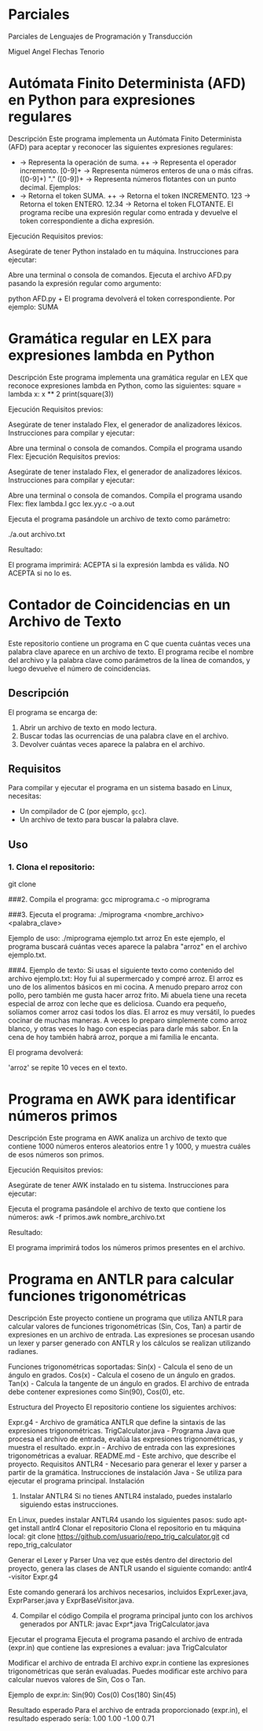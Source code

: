 # Parciales
Parciales de Lenguajes de Programación y Transducción

Miguel Angel Flechas Tenorio


# Autómata Finito Determinista (AFD) en Python para expresiones regulares
Descripción
Este programa implementa un Autómata Finito Determinista (AFD) para aceptar y reconocer las siguientes expresiones regulares:

+ → Representa la operación de suma.
++ → Representa el operador incremento.
[0-9]+ → Representa números enteros de una o más cifras.
([0-9]+) "." ([0-9])+ → Representa números flotantes con un punto decimal.
Ejemplos:
+ → Retorna el token SUMA.
++ → Retorna el token INCREMENTO.
123 → Retorna el token ENTERO.
12.34 → Retorna el token FLOTANTE.
El programa recibe una expresión regular como entrada y devuelve el token correspondiente a dicha expresión.

Ejecución
Requisitos previos:

Asegúrate de tener Python instalado en tu máquina.
Instrucciones para ejecutar:

Abre una terminal o consola de comandos.
Ejecuta el archivo AFD.py pasando la expresión regular como argumento:

python AFD.py +
El programa devolverá el token correspondiente. Por ejemplo:
SUMA

# Gramática regular en LEX para expresiones lambda en Python
Descripción
Este programa implementa una gramática regular en LEX que reconoce expresiones lambda en Python, como las siguientes:
square = lambda x: x ** 2
print(square(3))

Ejecución
Requisitos previos:

Asegúrate de tener instalado Flex, el generador de analizadores léxicos.
Instrucciones para compilar y ejecutar:

Abre una terminal o consola de comandos.
Compila el programa usando Flex:
Ejecución
Requisitos previos:

Asegúrate de tener instalado Flex, el generador de analizadores léxicos.
Instrucciones para compilar y ejecutar:

Abre una terminal o consola de comandos.
Compila el programa usando Flex:
flex lambda.l
gcc lex.yy.c -o a.out

Ejecuta el programa pasándole un archivo de texto como parámetro:

./a.out archivo.txt

Resultado:

El programa imprimirá:
ACEPTA si la expresión lambda es válida.
NO ACEPTA si no lo es.

# Contador de Coincidencias en un Archivo de Texto

Este repositorio contiene un programa en C que cuenta cuántas veces una palabra clave aparece en un archivo de texto. El programa recibe el nombre del archivo y la palabra clave como parámetros de la línea de comandos, y luego devuelve el número de coincidencias.

## Descripción

El programa se encarga de:
1. Abrir un archivo de texto en modo lectura.
2. Buscar todas las ocurrencias de una palabra clave en el archivo.
3. Devolver cuántas veces aparece la palabra en el archivo.

## Requisitos

Para compilar y ejecutar el programa en un sistema basado en Linux, necesitas:
- Un compilador de C (por ejemplo, `gcc`).
- Un archivo de texto para buscar la palabra clave.

## Uso

### 1. Clona el repositorio:

git clone <URL-del-repositorio>

###2. Compila el programa:
gcc miprograma.c -o miprograma

###3. Ejecuta el programa:
./miprograma <nombre_archivo> <palabra_clave>

Ejemplo de uso:
./miprograma ejemplo.txt arroz
En este ejemplo, el programa buscará cuántas veces aparece la palabra "arroz" en el archivo ejemplo.txt.

###4. Ejemplo de texto:
Si usas el siguiente texto como contenido del archivo ejemplo.txt:
Hoy fui al supermercado y compré arroz. El arroz es uno de los alimentos básicos en mi cocina. A menudo preparo arroz con pollo, pero también me gusta hacer arroz frito. Mi abuela tiene una receta especial de arroz con leche que es deliciosa. Cuando era pequeño, solíamos comer arroz casi todos los días. El arroz es muy versátil, lo puedes cocinar de muchas maneras. A veces lo preparo simplemente como arroz blanco, y otras veces lo hago con especias para darle más sabor. En la cena de hoy también habrá arroz, porque a mi familia le encanta.

El programa devolverá:

'arroz' se repite 10 veces en el texto.



# Programa en AWK para identificar números primos
Descripción
Este programa en AWK analiza un archivo de texto que contiene 1000 números enteros aleatorios entre 1 y 1000, y muestra cuáles de esos números son primos.

Ejecución
Requisitos previos:

Asegúrate de tener AWK instalado en tu sistema.
Instrucciones para ejecutar:

Ejecuta el programa pasándole el archivo de texto que contiene los números:
awk -f primos.awk nombre_archivo.txt

Resultado:

El programa imprimirá todos los números primos presentes en el archivo.

# Programa en ANTLR para calcular funciones trigonométricas
Descripción
Este proyecto contiene un programa que utiliza ANTLR para calcular valores de funciones trigonométricas (Sin, Cos, Tan) a partir de expresiones en un archivo de entrada. Las expresiones se procesan usando un lexer y parser generado con ANTLR y los cálculos se realizan utilizando radianes.

Funciones trigonométricas soportadas:
Sin(x) - Calcula el seno de un ángulo en grados.
Cos(x) - Calcula el coseno de un ángulo en grados.
Tan(x) - Calcula la tangente de un ángulo en grados.
El archivo de entrada debe contener expresiones como Sin(90), Cos(0), etc.

Estructura del Proyecto
El repositorio contiene los siguientes archivos:

Expr.g4 - Archivo de gramática ANTLR que define la sintaxis de las expresiones trigonométricas.
TrigCalculator.java - Programa Java que procesa el archivo de entrada, evalúa las expresiones trigonométricas, y muestra el resultado.
expr.in - Archivo de entrada con las expresiones trigonométricas a evaluar.
README.md - Este archivo, que describe el proyecto.
Requisitos
ANTLR4 - Necesario para generar el lexer y parser a partir de la gramática. Instrucciones de instalación
Java - Se utiliza para ejecutar el programa principal.
Instalación
1. Instalar ANTLR4
Si no tienes ANTLR4 instalado, puedes instalarlo siguiendo estas instrucciones.

En Linux, puedes instalar ANTLR4 usando los siguientes pasos:
sudo apt-get install antlr4
Clonar el repositorio
Clona el repositorio en tu máquina local:
git clone https://github.com/usuario/repo_trig_calculator.git
cd repo_trig_calculator

Generar el Lexer y Parser
Una vez que estés dentro del directorio del proyecto, genera las clases de ANTLR usando el siguiente comando:
antlr4 -visitor Expr.g4

Este comando generará los archivos necesarios, incluidos ExprLexer.java, ExprParser.java y ExprBaseVisitor.java.

4. Compilar el código
Compila el programa principal junto con los archivos generados por ANTLR:
javac Expr*.java TrigCalculator.java

Ejecutar el programa
Ejecuta el programa pasando el archivo de entrada (expr.in) que contiene las expresiones a evaluar:
java TrigCalculator

Modificar el archivo de entrada
El archivo expr.in contiene las expresiones trigonométricas que serán evaluadas. Puedes modificar este archivo para calcular nuevos valores de Sin, Cos o Tan.

Ejemplo de expr.in:
Sin(90)
Cos(0)
Cos(180)
Sin(45)

 Resultado esperado
Para el archivo de entrada proporcionado (expr.in), el resultado esperado sería:
1.00
1.00
-1.00
0.71



